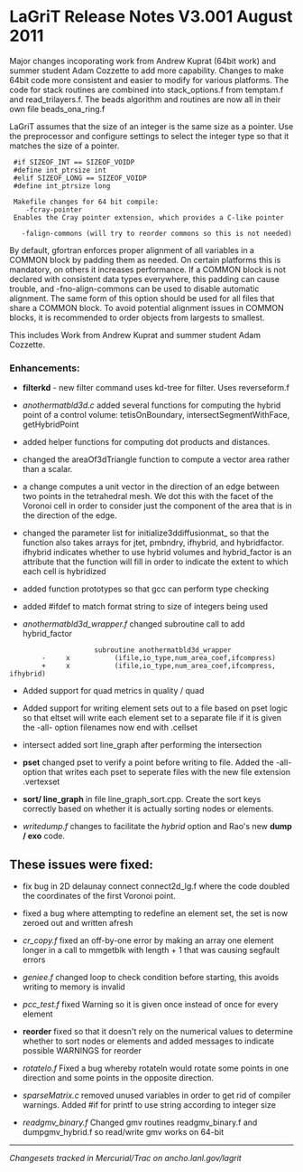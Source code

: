 # LaGriT Release Notes V3.001 August 2011


Major changes incoporating work from Andrew Kuprat (64bit work) and
summer student Adam Cozzette to add more capability. Changes to make
64bit code more consistent and easier to modify for various platforms.
The code for stack routines are combined into stack\_options.f from
temptam.f and read_trilayers.f. The beads algorithm and routines are
now all in their own file beads_ona_ring.f

LaGriT assumes that the size of an integer is the same size as a
pointer. Use the preprocessor and configure settings to select the
integer type so that it matches the size of a pointer.

```
 #if SIZEOF_INT == SIZEOF_VOIDP
 #define int_ptrsize int
 #elif SIZEOF_LONG == SIZEOF_VOIDP
 #define int_ptrsize long
 
 Makefile changes for 64 bit compile:
    -fcray-pointer
 Enables the Cray pointer extension, which provides a C-like pointer

   -falign-commons (will try to reorder commons so this is not needed)
 ```
 
 By default, gfortran enforces proper alignment of all variables in a COMMON block by padding them as needed. On certain platforms this is mandatory, on others it increases performance. If a COMMON block is not declared with consistent data types everywhere, this padding can cause trouble, and -fno-align-commons can be used to disable automatic alignment. The same form of this option should be used for all files that share a COMMON block. To avoid potential alignment issues in COMMON blocks, it is recommended to order objects from largests to smallest.
 


This includes Work from Andrew Kuprat and summer student Adam Cozzette.

### Enhancements:

- **filterkd** - new filter command uses kd-tree for filter. Uses reverseform.f

- *anothermatbld3d.c* added several functions for computing the hybrid point of a control volume: tetisOnBoundary, intersectSegmentWithFace, getHybridPoint
- added helper functions for computing dot products and distances.
- changed the areaOf3dTriangle function to compute a vector area rather than a scalar.
- a change computes a unit vector in the direction of an edge between
              two points in the tetrahedral mesh. We dot this with the facet of the Voronoi
              cell in order to consider just the component of the area that is in the
              direction of the edge.
- changed the parameter list for initialize3ddiffusionmat_ so that the
              function also takes arrays for jtet, pmbndry, ifhybrid, and hybridfactor.
              ifhybrid indicates whether to use hybrid volumes and hybrid_factor is an
              attribute that the function will fill in order to indicate the extent to which
              each cell is hybridized
- added function prototypes so that gcc can perform type checking
- added #ifdef to match format string to size of integers being used

- *anothermatbld3d_wrapper.f* changed subroutine call to add hybrid_factor
```
                     subroutine anothermatbld3d_wrapper
        -     x           (ifile,io_type,num_area_coef,ifcompress)
        +     x           (ifile,io_type,num_area_coef,ifcompress, ifhybrid)
```

- Added support for quad metrics in quality / quad

- Added support for writing element sets out to a file based on pset logic so that eltset will write each element set to a separate file if it is given the -all- option filenames now end with .cellset


- intersect added sort line_graph after performing the intersection


- **pset** changed pset to verify a point before writing to file. Added the -all- option that writes each pset to seperate files with the new file extension .vertexset

- **sort/ line_graph** in file line_graph_sort.cpp. Create the sort keys correctly based on whether it is actually sorting nodes or elements.

- *writedump.f* changes to facilitate the *hybrid* option and Rao's new **dump / exo** code.


## These issues were fixed:

- fix bug in 2D delaunay connect connect2d_lg.f where the code doubled the coordinates of the first Voronoi point.

- fixed a bug where attempting to redefine an element set, the set is now zeroed out and written afresh

- *cr_copy.f* fixed an off-by-one error by making an array one element longer in a call to mmgetblk with length + 1 that was causing segfault errors
              
- *geniee.f* changed loop to check condition before starting, this avoids writing to memory is invalid
              
- *pcc_test.f* fixed Warning so it is given once instead of once for every element
          
- **reorder** fixed so that it doesn't rely on the numerical values to determine whether to sort nodes or elements and added messages to indicate possible WARNINGS for reorder
                      
-  *rotatelo.f* Fixed a bug whereby rotateln would rotate some points in one direction and some points in the opposite direction.
              
- *sparseMatrix.c* removed unused variables in order to get rid of compiler warnings. Added #if for printf to use string according to integer size

- *readgmv_binary.f* Changed gmv routines readgmv_binary.f and dumpgmv_hybrid.f so read/write gmv works on 64-bit
              
------------------------------------------------------------------------


*Changesets tracked in Mercurial/Trac on ancho.lanl.gov/lagrit*
